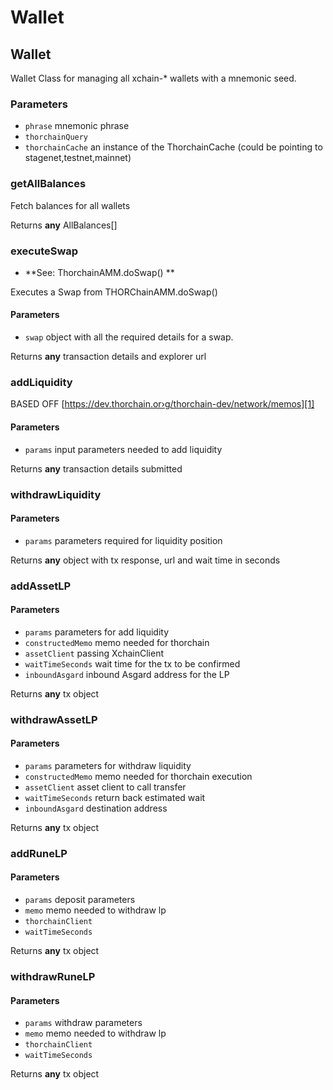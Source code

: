# Wallet

<!-- Generated by documentation.js. Update this documentation by updating the source code. -->

## Wallet

Wallet Class for managing all xchain-\* wallets with a mnemonic seed.

### Parameters

-   `phrase`  mnemonic phrase
-   `thorchainQuery`  
-   `thorchainCache`  an instance of the ThorchainCache (could be pointing to stagenet,testnet,mainnet)

### getAllBalances

Fetch balances for all wallets

Returns **any** AllBalances\[]

### executeSwap

-   **See: ThorchainAMM.doSwap()
    **

Executes a Swap from THORChainAMM.doSwap()

#### Parameters

-   `swap`  object with all the required details for a swap.

Returns **any** transaction details and explorer url

### addLiquidity

BASED OFF [https://dev.thorchain.or›g/thorchain-dev/network/memos][1]

#### Parameters

-   `params`  input parameters needed to add liquidity

Returns **any** transaction details submitted

### withdrawLiquidity

#### Parameters

-   `params`  parameters required for liquidity position

Returns **any** object with tx response, url and wait time in seconds

### addAssetLP

#### Parameters

-   `params`  parameters for add liquidity
-   `constructedMemo`  memo needed for thorchain
-   `assetClient`  passing XchainClient
-   `waitTimeSeconds`  wait time for the tx to be confirmed
-   `inboundAsgard`  inbound Asgard address for the LP

Returns **any** tx object

### withdrawAssetLP

#### Parameters

-   `params`  parameters for withdraw liquidity
-   `constructedMemo`  memo needed for thorchain execution
-   `assetClient`  asset client to call transfer
-   `waitTimeSeconds`  return back estimated wait
-   `inboundAsgard`  destination address

Returns **any** tx object

### addRuneLP

#### Parameters

-   `params`  deposit parameters
-   `memo`  memo needed to withdraw lp
-   `thorchainClient`  
-   `waitTimeSeconds`  

Returns **any** tx object

### withdrawRuneLP

#### Parameters

-   `params`  withdraw parameters
-   `memo`  memo needed to withdraw lp
-   `thorchainClient`  
-   `waitTimeSeconds`  

Returns **any** tx object

[1]: https://dev.thorchain.or›g/thorchain-dev/network/memos
